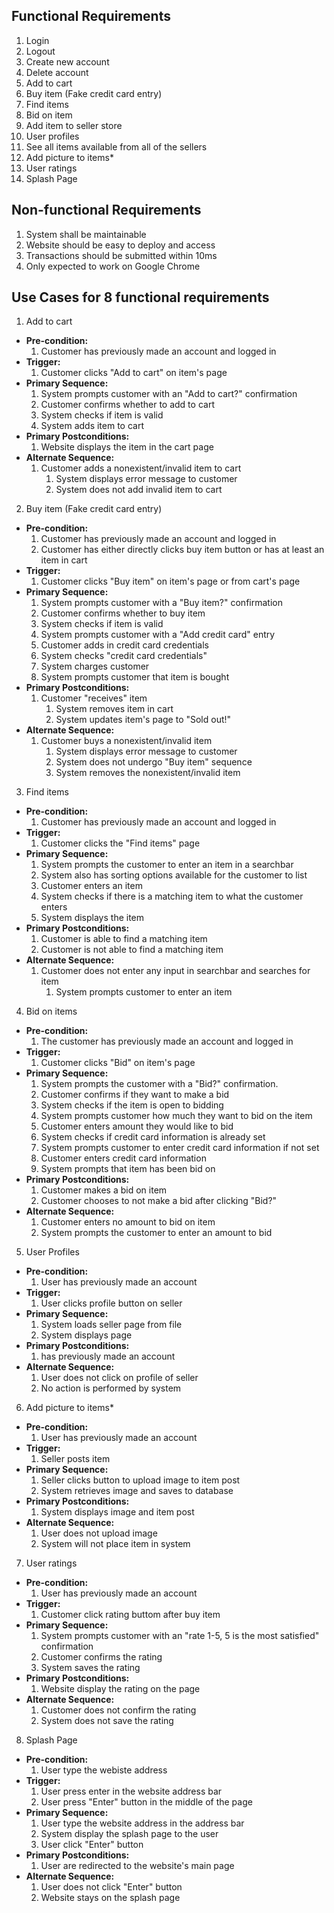 ## Functional Requirements 
1. Login
2. Logout
3. Create new account
4. Delete account
5. Add to cart
6. Buy item (Fake credit card entry)
7. Find items
8. Bid on item
9. Add item to seller store
10. User profiles
11. See all items available from all of the sellers
12. Add picture to items*
13. User ratings
14. Splash Page

## Non-functional Requirements
1. System shall be maintainable
2. Website should be easy to deploy and access
3. Transactions should be submitted within 10ms
4. Only expected to work on Google Chrome

## Use Cases for 8 functional requirements
1. Add to cart
- **Pre-condition:** 
  1. Customer has previously made an account and logged in
- **Trigger:** 
  1. Customer clicks "Add to cart" on item's page
- **Primary Sequence:**
  1. System prompts customer with an "Add to cart?" confirmation
  2. Customer confirms whether to add to cart
  3. System checks if item is valid
  4. System adds item to cart
- **Primary Postconditions:**
  1. Website displays the item in the cart page
- **Alternate Sequence:** 
    1. Customer adds a nonexistent/invalid item to cart
        1. System displays error message to customer
        2. System does not add invalid item to cart

2. Buy item (Fake credit card entry)
- **Pre-condition:**
  1. Customer has previously made an account and logged in
  2. Customer has either directly clicks buy item button or has at least an item in cart
- **Trigger:** 
  1. Customer clicks "Buy item" on item's page or from cart's page
- **Primary Sequence:**
  1. System prompts customer with a "Buy item?" confirmation
  2. Customer confirms whether to buy item
  3. System checks if item is valid
  4. System prompts customer with a "Add credit card" entry
  5. Customer adds in credit card credentials
  6. System checks "credit card credentials"
  7. System charges customer
  8. System prompts customer that item is bought
- **Primary Postconditions:** 
    1. Customer "receives" item
        1. System removes item in cart
        2. System updates item's page to "Sold out!"
- **Alternate Sequence:** 
    1. Customer buys a nonexistent/invalid item
        1. System displays error message to customer
        2. System does not undergo "Buy item" sequence
        3. System removes the nonexistent/invalid item

3. Find items
- **Pre-condition:**
  1. Customer has previously made an account and logged in
- **Trigger:** 
  1. Customer clicks the "Find items" page
- **Primary Sequence:**
  1. System prompts the customer to enter an item in a searchbar
  2. System also has sorting options available for the customer to list
  3. Customer enters an item
  4. System checks if there is a matching item to what the customer enters
  5. System displays the item
- **Primary Postconditions:** 
  1. Customer is able to find a matching item
  2. Customer is not able to find a matching item
- **Alternate Sequence:** 
  1. Customer does not enter any input in searchbar and searches for item
        1. System prompts customer to enter an item

4. Bid on items
- **Pre-condition:**
  1. The customer has previously made an account and logged in
- **Trigger:** 
  1. Customer clicks "Bid" on item's page
- **Primary Sequence:**
  1. System prompts the customer with a "Bid?" confirmation.
  2. Customer confirms if they want to make a bid
  3. System checks if the item is open to bidding
  4. System prompts customer how much they want to bid on the item
  5. Customer enters amount they would like to bid
  6. System checks if credit card information is already set
  7. System prompts customer to enter credit card information if not set
  8. Customer enters credit card information
  9. System prompts that item has been bid on 
- **Primary Postconditions:** 
  1. Customer makes a bid on item
  2. Customer chooses to not make a bid after clicking "Bid?"
- **Alternate Sequence:** 
  1. Customer enters no amount to bid on item
	1. System prompts the customer to enter an amount to bid 

5. User Profiles
- **Pre-condition:**
	1. User has previously made an account
- **Trigger:**
	1. User clicks profile button on seller
- **Primary Sequence:**
	1. System loads seller page from file
	2. System displays page
- **Primary Postconditions:**
	1. has previously made an account
- **Alternate Sequence:**
	1. User does not click on profile of seller
	2. No action is performed by system

6. Add picture to items*
- **Pre-condition:**
	1. User has previously made an account
- **Trigger:** 
	1. Seller posts item
- **Primary Sequence:**
	1. Seller clicks button to upload image to item post
	2. System retrieves image and saves to database
- **Primary Postconditions:**
	1. System displays image and item post
- **Alternate Sequence:** 
	1. User does not upload image
	2. System will not place item in system

7. User ratings
- **Pre-condition:**
    1. User has previously made an account
- **Trigger:**
    1. Customer click rating buttom after buy item
- **Primary Sequence:**
    1. System prompts customer with an "rate 1-5, 5 is the most satisfied" confirmation
    2. Customer confirms the rating
    3. System saves the rating
- **Primary Postconditions:**
    1. Website display the rating on the page
- **Alternate Sequence:**
    1. Customer does not confirm the rating
    2. System does not save the rating

8. Splash Page
- **Pre-condition:**
    1. User type the webiste address
- **Trigger:**
    1. User press enter in the website address bar
    2. User press "Enter" button in the middle of the page
- **Primary Sequence:**
    1. User type the website address in the address bar
    2. System display the splash page to the user
    3. User click "Enter" button
- **Primary Postconditions:**
    1. User are redirected to the website's main page
- **Alternate Sequence:**
    1. User does not click "Enter" button
    2. Website stays on the splash page
